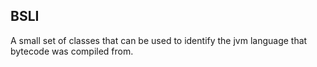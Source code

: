 ## BSLI
A small set of classes that can be used to identify the jvm language that bytecode was compiled from.
